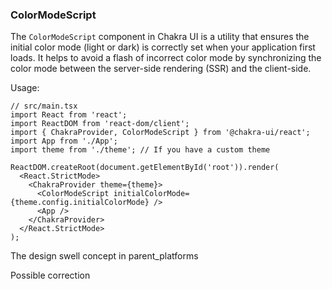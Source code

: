 ### ColorModeScript
The `ColorModeScript` component in Chakra UI is a utility that ensures the initial color mode (light or dark) is correctly set when your application first loads. It helps to avoid a flash of incorrect color mode by synchronizing the color mode between the server-side rendering (SSR) and the client-side. 

Usage:
```tsx
// src/main.tsx
import React from 'react';
import ReactDOM from 'react-dom/client';
import { ChakraProvider, ColorModeScript } from '@chakra-ui/react';
import App from './App';
import theme from './theme'; // If you have a custom theme

ReactDOM.createRoot(document.getElementById('root')).render(
  <React.StrictMode>
    <ChakraProvider theme={theme}>
      <ColorModeScript initialColorMode={theme.config.initialColorMode} />
      <App />
    </ChakraProvider>
  </React.StrictMode>
);
```

The design swell concept in parent_platforms

Possible correction
